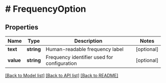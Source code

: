 # # FrequencyOption

## Properties

Name | Type | Description | Notes
------------ | ------------- | ------------- | -------------
**text** | **string** | Human-readable frequency label | [optional]
**value** | **string** | Frequency identifier used for configuration | [optional]

[[Back to Model list]](../../README.md#models) [[Back to API list]](../../README.md#endpoints) [[Back to README]](../../README.md)
